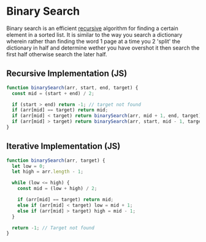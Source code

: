 # Binary Search

Binary search is an efficient [recursive](recursion.md) algorithm for finding a certain element in a sorted list. It is similar to the way you search a dictionary wherein rather than finding the word 1 page at a time you 2 'split' the dictionary in half and determine wether you have overshot it then search the first half otherwise search the later half.

## Recursive Implementation (JS)

```js
function binarySearch(arr, start, end, target) {
  const mid = (start + end) / 2;

  if (start > end) return -1; // target not found
  if (arr[mid] == target) return mid;
  if (arr[mid] < target) return binarySearch(arr, mid + 1, end, target);
  if (arr[mid] > target) return binarySearch(arr, start, mid - 1, target);
}
```

## Iterative Implementation (JS)

```js
function binarySearch(arr, target) {
  let low = 0;
  let high = arr.length - 1;

  while (low <= high) {
    const mid = (low + high) / 2;

    if (arr[mid] == target) return mid;
    else if (arr[mid] < target) low = mid + 1;
    else if (arr[mid] > target) high = mid - 1;
  }

  return -1; // Target not found
}
```
